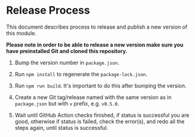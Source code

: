 # Release Process

This document describes process to release and publish a new version of this module.

**Please note in order to be able to release a new version make sure you have preinstalled Git
and cloned this repository.**

1. Bump the version number in `package.json`.

2. Run `npm install` to regenerate the `package-lock.json`.

3. Run `npm run build`. It's important to do this after bumping the version.

3. Create a new Git tag/release named with the same version as in `package.json` but with `v` prefix, e.g. `v0.5.0`.

4. Wait until GitHub Action checks finished, if status is successful you are good, otherwise if status is failed, check the error(s), and redo all the steps again, until status is successful.


